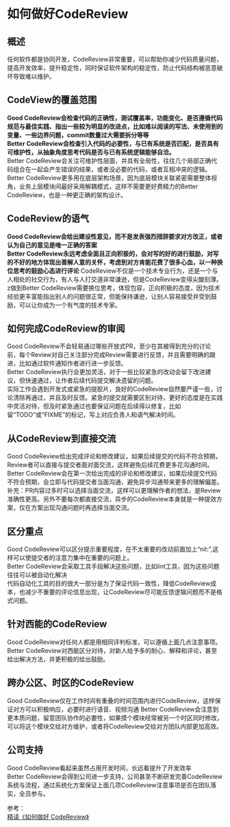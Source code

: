 # 如何做好CodeReview
## 概述
任何软件都是协同开发，CodeReview非常重要，可以帮助你减少代码质量问题，提高开发效率，提升稳定性，同时保证软件架构的稳定性，防止代码结构被恶意破坏导致难以维护。
## CodeView的覆盖范围
**Good CodeReview会检查代码的正确性，测试覆盖率，功能变化、是否遵循代码规范与最佳实践、指出一些较为明显的改进点，比如难以阅读的写法、未使用到的变量、一些边界问题，commit数量过大需要拆分等等**  
**Better CodeReview会检查引入代码的必要性，与已有系统是否匹配，是否具有可维护性，从抽象角度思考代码是否与已有系统逻辑能够自洽。**  
Better CodeReview会关注可维护性层面，并具有全局性，往往几个局部正确代码组合在一起会产生错误的结果，或者没必要的代码，或者互相冲突的逻辑。Better CodeReview更多用在底层架构场景，因为底层模块关联紧密需要整体视角，业务上层模块间最好采用解耦模式，这样不需要更好费精力的Better CodeReview，也是一种更正确的架构设计。
## CodeReview的语气  
**Good CodeReview会给出建设性意见，而不是发表强烈措辞要求对方改正，或者认为自己的意见是唯一正确的答案**  
**Better CodeReview永远考虑全面且正向积极的，会对写的好的进行鼓励，对写的不好的地方体现出善解人意的关怀，考虑到对方肯能花费了很多心血，以一种换位思考的鼓励心态进行评论**
CodeReview不仅是一个技术专业行为，还是一个与人相处的社交行为，有人与人打交道非常谦逊，但是CodeReview变得尖酸刻薄。z做到Better CodeReview需要换位思考，体现包容，正向积极的态度，因为技术经验更丰富能指出别人的问题很正常，但能保持谦逊，让别人容易接受并受到鼓励，可以让你成为一个有气度的技术专家。
## 如何完成CodeReview的审阅
Good CodeReview不会轻易通过哪些开放式PR，至少在其被得到充分的讨论前，每个Review对自己关注部分完成Review需要进行反馈，并且需要明确的跟进，比如通过软件通知作者进行进一步反馈。  
Better CodeReview执行会更加灵活，对于一些比较紧急的改动会留下改进建议，但快速通过，让作者后续代码提交解决遗留的问题。  
实际工作会遇到开发式或紧急的提胶片，良好的CodeReview自然要严谨一些，讨论清除再通过，并且及时反馈。紧急的提交就需要区别对待，更好的态度是在实践中灵活对待，但及时紧急通过也要保证问题在后续得以修复，比如留“TODO”或“FIXME”的标记，写上对应负责人和语气解决时间。
## 从CodeReview到直接交流
Good CodeReview给出完成评论和修改建议，如果后续提交的代码不符合预期，Review者可以直接与提交者面对面交流，这样避免后续花费更多花沟通时间。
Better CodeReview会在第一次给出完成的评论和修改建议，如果后续提交代码不符合预期，会立即与代码提交者当面沟通，避免异步沟通带来更多的理解偏差。  
补充：PR内容过多时可以选择当面交流，这样可以更理解作者的想法，是Review准确性更高。另外不要每次都直接交流，异步的CodeReview本身就是一种提效方案，仅在方案出现沟通问题时再选择当面交流。
## 区分重点
Good CodeReview可以区分提示重要程度，在不太重要的改动前面加上“nit:”,这样可以使提交者的注意力集中在重要的问题上。  
Better CodeReview会采取工具手段解决这些问题，比如lint工具，因为这些问题往往可以被自动化解决  
代码自动化工具的目的很大一部分是为了保证代码一致性，降低CodeReview成本，也减少不重要的评论信息出现，让CodeReview尽可能反馈逻辑问题而不是格式问题。

## 针对西能的CodeReview
Good CodeReview对任何人都是用相同评判标准，可以遵循上面几点注意事项。  
Better CodeReview对西能区分对待，对新人给予多的耐心、解释和评论，甚至给出解决方法，并更积极的给出鼓励。
## 跨办公区、时区的CodeReview
Good CodeReview仅在工作时间有重叠的时间范围内进行CodeReview，这样保证对方可以积极响应，必要时进行语音、视频沟通
Better CodeReview会注意到更本质问题，留意团队协作的必要性，如果摸个模块经常被另一个时区同时修改，可以将这个模块交给对方维护，或者将CodeReview交给对方团队内部更加高效。
## 公司支持
Good CodeReview看起来虽然占用开发时间，长远看提升了开发效率  
Better CodeReview会得到公司进一步支持，公司甚至不断研发完善CodeReview系统与流程，通过系统化方案保证上面几项CodeReview注意事项是否在团队落实，全员参与。

参考：  
[精读《如何做好 CodeReview》](https://github.com/ascoders/weekly/blob/master/%E5%89%8D%E6%B2%BF%E6%8A%80%E6%9C%AF/142.%E7%B2%BE%E8%AF%BB%E3%80%8A%E5%A6%82%E4%BD%95%E5%81%9A%E5%A5%BD%20CodeReview%E3%80%8B.md)

